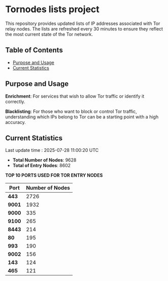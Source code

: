 # Tornodes lists project

This repository provides updated lists of IP addresses associated with Tor relay nodes. The lists are refreshed every 30 minutes to ensure they reflect the most current state of the Tor network.

## Table of Contents

- [Purpose and Usage](#purpose-and-usage)
- [Current Statistics](#current-statistics)


## Purpose and Usage

**Enrichment**: For services that wish to allow Tor traffic or identify it correctly.

**Blacklisting**: For those who want to block or control Tor traffic, understanding which IPs belong to Tor can be a starting point with a high accuracy.

## Current Statistics

Last update time : 2025-07-28 11:00:20 UTC

- **Total Number of Nodes**: 9628
- **Total of Entry Nodes**: 8602

**TOP 10 PORTS USED FOR TOR ENTRY NODES**

| **Port** | **Number of Nodes** |
|------|-----------------|
| **443**   | 2726  |
| **9001**   | 1932  |
| **9000**   | 335  |
| **9100**   | 265  |
| **8443**   | 214  |
| **80**   | 195  |
| **993**   | 190  |
| **9002**   | 156  |
| **143**   | 124  |
| **465**   | 121  |

